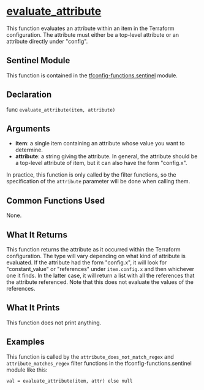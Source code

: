 # [evaluate_attribute](../tfconfig-functions.sentinel#L289)
This function evaluates an attribute within an item in the Terraform configuration. The attribute must either be a top-level attribute or an attribute directly under "config".

## Sentinel Module
This function is contained in the [tfconfig-functions.sentinel](../tfconfig-functions.sentinel) module.

## Declaration
func `evaluate_attribute(item, attribute)`

## Arguments
* **item**: a single item containing an attribute whose value you want to determine.
* **attribute**: a string giving the attribute. In general, the attribute should be a top-level attribute of item, but it can also have the form "config.x".

In practice, this function is only called by the filter functions, so the specification of the `attribute` parameter will be done when calling them.

## Common Functions Used
None.

## What It Returns
This function returns the attribute as it occurred within the Terraform configuration. The type will vary depending on what kind of attribute is evaluated. If the attribute had the form "config.x", it will look for "constant_value" or "references" under `item.config.x` and then whichever one it finds. In the latter case, it will return a list with all the references that the attribute referenced. Note that this does not evaluate the values of the references.

## What It Prints
This function does not print anything.

## Examples
This function is called by the `attribute_does_not_match_regex` and `attribute_matches_regex` filter functions in the tfconfig-functions.sentinel module like this:
```
val = evaluate_attribute(item, attr) else null
```
